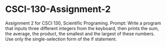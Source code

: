 # CSCI-130-Assignment-2
Assignment 2 for CSCI 130, Scientific Programing.
Prompt: Write a program that inputs three different integers from the keyboard, then prints the sum, the average, the product, the smallest and the largest of these numbers. Use only the single-selection form of the if statement.
